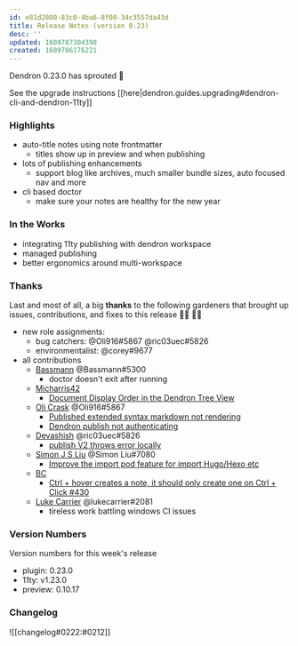 ```yaml
---
id: e81d2800-83c0-4ba6-8f00-34c3557da43d
title: Release Notes (version 0.23)
desc: ''
updated: 1609787304398
created: 1609786176221
---
```

Dendron 0.23.0 has sprouted :seedling:

See the upgrade instructions [[here|dendron.guides.upgrading#dendron-cli-and-dendron-11ty]]

### Highlights

- auto-title notes using note frontmatter
  - titles show up in preview and when publishing
- lots of publishing enhancements 
  - support blog like archives, much smaller bundle sizes, auto focused nav and more
- cli based doctor
  - make sure your notes are healthy for the new year

### In the Works

- integrating 11ty publishing with dendron workspace
- managed publishing
- better ergonomics around multi-workspace

### Thanks

Last and most of all, a big **thanks** to the following gardeners that brought up issues, contributions, and fixes to this release :man_farmer: :woman_farmer: 

- new role assignments:
  - bug catchers: @Oli916#5867 @ric03uec#5826
  - environmentalist: @corey#9677
- all contributions
  - [Bassmann](https://github.com/Bassmann) @Bassmann#5300 
    - doctor doesn't exit after running
  - [Micharris42](https://github.com/micharris42)
    - [Document Display Order in the Dendron Tree View](https://github.com/dendronhq/dendron/issues/440)
  - [Oli Crask](https://github.com/olivercrask) @Oli916#5867
    - [Published extended syntax markdown not rendering](https://github.com/dendronhq/dendron/issues/437)
    - [Dendron publish not authenticating](https://github.com/dendronhq/dendron/issues/436)
  - [Devashish](https://github.com/ric03uec) @ric03uec#5826
    - [publish V2 throws error locally](https://github.com/dendronhq/dendron/issues/434)
  - [Simon J S Liu](https://github.com/wind13) @Simon Liu#7080
    - [Improve the import pod feature for import Hugo/Hexo etc](https://github.com/dendronhq/dendron/issues/432)
  - [BC](https://github.com/generic-user)
    - [Ctrl + hover creates a note, it should only create one on Ctrl + Click #430](https://github.com/dendronhq/dendron/issues/430)
  - [Luke Carrier](https://github.com/LukeCarrier) @lukecarrier#2081
    - tireless work battling windows CI issues

### Version Numbers

Version numbers for this week's release

- plugin: 0.23.0
- 11ty: v1.23.0
- preview: 0.10.17

### Changelog

![[changelog#0222:#0212]]

